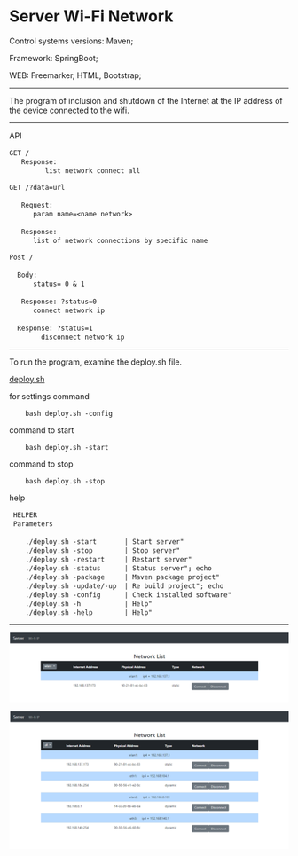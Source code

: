 # Server Wi-Fi Network

Control systems versions: Maven;

Framework: SpringBoot;

WEB: Freemarker, HTML, Bootstrap;

<hr>

The program of inclusion and shutdown of the Internet at the IP address of the device connected to the wifi.

<hr>

API

```
GET /
   Response:
         list network connect all
```
```
GET /?data=url

   Request:
      param name=<name network>
      
   Response:
      list of network connections by specific name 
```

```
Post /

  Body: 
      status= 0 & 1

   Response: ?status=0
      connect network ip
      
  Response: ?status=1
        disconnect network ip  
```

<hr>

To run the program, examine the deploy.sh file.

[deploy.sh](script/deploy.sh)

for settings command
```
    bash deploy.sh -config
```
command to start 
```
    bash deploy.sh -start
```
command to stop 
```
    bash deploy.sh -stop
```

help
```
 HELPER
 Parameters
 
    ./deploy.sh -start       | Start server"
    ./deploy.sh -stop        | Stop server"
    ./deploy.sh -restart     | Restart server"
    ./deploy.sh -status      | Status server"; echo
    ./deploy.sh -package     | Maven package project"
    ./deploy.sh -update/-up  | Re build project"; echo
    ./deploy.sh -config      | Check installed software"
    ./deploy.sh -h           | Help"
    ./deploy.sh -help        | Help"
```
<hr>

![](image/Capture-1.PNG)

![](image/Capture-2.PNG)